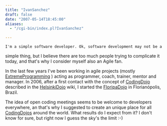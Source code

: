 ```yaml
---
title: "IvanSanchez"
draft: false
date: "2007-05-14T18:45:00"
aliases:
  - "/cgi-bin/index.pl?IvanSanchez"

---
```

    I'm a simple software developer. Ok, software development may not be a
simple thing, but I believe there are too much people trying to
complicate it today, and that's why I consider myself also an Agile fan.

In the last few years I've been working in agile projects (mostly
[ExtremeProgramming](/ExtremeProgramming) ) acting as programmer, coach,
trainer, mentor and manager. In 2006, after a first contact with the
concept of [CodingDojo](/CodingDojo) described in the
[HelsinkiDojo](/dojo/HelsinkiDojo) wiki, I started the
[FloripaDojo](/dojo/FloripaDojo) in Florianópolis, Brazil.

The idea of open coding meetings seems to be welcome to developers
everywhere, an that's why I suggested to create an unique place for all
[CodingDojos](/CodingDojos) around the world. What results do I expect
from it? I don't know for sure, but right now I guess the sky's the
limit :-)
